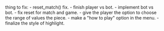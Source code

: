 thing to fix:
    - reset_match() fix.
    - finish player vs bot.
    - implement bot vs bot.
    - fix reset for match and game.
    - give the player the option to choose the range of values the piece.
    - make a "how to play" option in the menu.
    - finalize the style of highlight.
    
